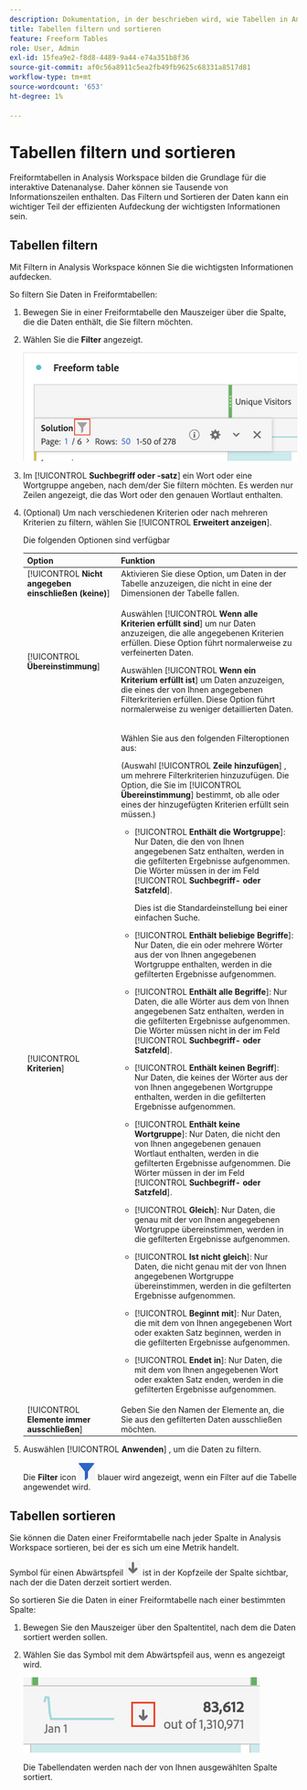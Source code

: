```yaml
---
description: Dokumentation, in der beschrieben wird, wie Tabellen in Analysis Workspace gefiltert und sortiert werden.
title: Tabellen filtern und sortieren
feature: Freeform Tables
role: User, Admin
exl-id: 15fea9e2-f8d8-4489-9a44-e74a351b8f36
source-git-commit: af0c56a8911c5ea2fb49fb9625c68331a8517d81
workflow-type: tm+mt
source-wordcount: '653'
ht-degree: 1%

---
```


# Tabellen filtern und sortieren

Freiformtabellen in Analysis Workspace bilden die Grundlage für die interaktive Datenanalyse. Daher können sie Tausende von Informationszeilen enthalten. Das Filtern und Sortieren der Daten kann ein wichtiger Teil der effizienten Aufdeckung der wichtigsten Informationen sein.

## Tabellen filtern

Mit Filtern in Analysis Workspace können Sie die wichtigsten Informationen aufdecken.

So filtern Sie Daten in Freiformtabellen:

1. Bewegen Sie in einer Freiformtabelle den Mauszeiger über die Spalte, die die Daten enthält, die Sie filtern möchten. <!--only some types of columns show the filter... Which? Just Dimensions?-->

1. Wählen Sie die **Filter** angezeigt.

   ![Filtersymbol in einer Tabelle](assets/table-filter-icon.png)

1. Im [!UICONTROL **Suchbegriff oder -satz**] ein Wort oder eine Wortgruppe angeben, nach dem/der Sie filtern möchten. Es werden nur Zeilen angezeigt, die das Wort oder den genauen Wortlaut enthalten.

1. (Optional) Um nach verschiedenen Kriterien oder nach mehreren Kriterien zu filtern, wählen Sie [!UICONTROL **Erweitert anzeigen**].

   Die folgenden Optionen sind verfügbar

   | Option | Funktion |
   |---------|----------|
   | [!UICONTROL **Nicht angegeben einschließen (keine)**] | Aktivieren Sie diese Option, um Daten in der Tabelle anzuzeigen, die nicht in eine der Dimensionen der Tabelle fallen. <!--what is this?--> |
   | [!UICONTROL **Übereinstimmung**] | <p>Auswählen [!UICONTROL **Wenn alle Kriterien erfüllt sind**] um nur Daten anzuzeigen, die alle angegebenen Kriterien erfüllen. Diese Option führt normalerweise zu verfeinerten Daten.</p> <p>Auswählen [!UICONTROL **Wenn ein Kriterium erfüllt ist**] um Daten anzuzeigen, die eines der von Ihnen angegebenen Filterkriterien erfüllen. Diese Option führt normalerweise zu weniger detaillierten Daten.</p> |
   | [!UICONTROL **Kriterien**] | <p>Wählen Sie aus den folgenden Filteroptionen aus:</p><p>(Auswahl [!UICONTROL **Zeile hinzufügen**] , um mehrere Filterkriterien hinzuzufügen. Die Option, die Sie im [!UICONTROL **Übereinstimmung**] bestimmt, ob alle oder eines der hinzugefügten Kriterien erfüllt sein müssen.)</p><ul><li><p>[!UICONTROL **Enthält die Wortgruppe**]: Nur Daten, die den von Ihnen angegebenen Satz enthalten, werden in die gefilterten Ergebnisse aufgenommen. Die Wörter müssen in der im Feld [!UICONTROL **Suchbegriff- oder Satzfeld**].<p>Dies ist die Standardeinstellung bei einer einfachen Suche.</p></p></li><li><p>[!UICONTROL **Enthält beliebige Begriffe**]: Nur Daten, die ein oder mehrere Wörter aus der von Ihnen angegebenen Wortgruppe enthalten, werden in die gefilterten Ergebnisse aufgenommen. </p></li><li><p>[!UICONTROL **Enthält alle Begriffe**]: Nur Daten, die alle Wörter aus dem von Ihnen angegebenen Satz enthalten, werden in die gefilterten Ergebnisse aufgenommen. Die Wörter müssen nicht in der im Feld [!UICONTROL **Suchbegriff- oder Satzfeld**].</p></li><li><p>[!UICONTROL **Enthält keinen Begriff**]: Nur Daten, die keines der Wörter aus der von Ihnen angegebenen Wortgruppe enthalten, werden in die gefilterten Ergebnisse aufgenommen. </p></li><li><p>[!UICONTROL **Enthält keine Wortgruppe**]: Nur Daten, die nicht den von Ihnen angegebenen genauen Wortlaut enthalten, werden in die gefilterten Ergebnisse aufgenommen. Die Wörter müssen in der im Feld [!UICONTROL **Suchbegriff- oder Satzfeld**].</p></li><li><p>[!UICONTROL **Gleich**]: Nur Daten, die genau mit der von Ihnen angegebenen Wortgruppe übereinstimmen, werden in die gefilterten Ergebnisse aufgenommen. </p></li><li><p>[!UICONTROL **Ist nicht gleich**]: Nur Daten, die nicht genau mit der von Ihnen angegebenen Wortgruppe übereinstimmen, werden in die gefilterten Ergebnisse aufgenommen. </p></li><li><p>[!UICONTROL **Beginnt mit**]: Nur Daten, die mit dem von Ihnen angegebenen Wort oder exakten Satz beginnen, werden in die gefilterten Ergebnisse aufgenommen. </p></li><li><p>[!UICONTROL **Endet in**]: Nur Daten, die mit dem von Ihnen angegebenen Wort oder exakten Satz enden, werden in die gefilterten Ergebnisse aufgenommen. </p></li></ul> |
   | [!UICONTROL **Elemente immer ausschließen**] | Geben Sie den Namen der Elemente an, die Sie aus den gefilterten Daten ausschließen möchten. |

1. Auswählen [!UICONTROL **Anwenden**] , um die Daten zu filtern.

   Die **Filter** icon ![Gefilterte Tabelle mit blauem Filtersymbol](assets/table-filter-blue-icon.png) blauer wird angezeigt, wenn ein Filter auf die Tabelle angewendet wird.

## Tabellen sortieren

Sie können die Daten einer Freiformtabelle nach jeder Spalte in Analysis Workspace sortieren, bei der es sich um eine Metrik handelt.

Symbol für einen Abwärtspfeil ![Symbol mit Abwärtspfeil Sortierte Tabellenspalte](assets/table-sort-arrow-icon.png) ist in der Kopfzeile der Spalte sichtbar, nach der die Daten derzeit sortiert werden.

So sortieren Sie die Daten in einer Freiformtabelle nach einer bestimmten Spalte:

1. Bewegen Sie den Mauszeiger über den Spaltentitel, nach dem die Daten sortiert werden sollen.

1. Wählen Sie das Symbol mit dem Abwärtspfeil aus, wenn es angezeigt wird.

   ![Symbol mit Abwärtspfeil Sortierte Tabellenspalte](assets/table-sort.png)

   Die Tabellendaten werden nach der von Ihnen ausgewählten Spalte sortiert.
